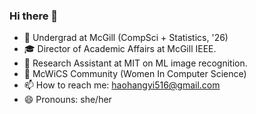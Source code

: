### Hi there 👋

<!--
**HathawayQAQ/HathawayQAQ** is a ✨ _special_ ✨ repository because its `README.md` (this file) appears on your GitHub profile.
-->

- 🏫 Undergrad at McGill (CompSci + Statistics, '26)
- 🎓 Director of Academic Affairs at McGill IEEE.
- 📑 Research Assistant at MIT on ML image recognition.
- 👭 McWiCS Community (Women In Computer Science)
- 📫 How to reach me: haohangyi516@gmail.com
- 😄 Pronouns: she/her

